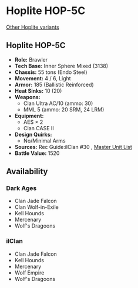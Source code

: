 # Hoplite HOP-5C 

[Other Hoplite variants](../hoplite.md) 

## Hoplite HOP-5C 

- **Role:** Brawler 
- **Tech Base:** Inner Sphere Mixed (3138) 
- **Chassis:** 55 tons (Endo Steel) 
- **Movement:** 4 / 6, Light 
- **Armor:** 185 (Ballistic Reinforced) 
- **Heat Sinks:** 10 (20) 
- **Weapons:** 
  - Clan Ultra AC/10 (ammo: 30) 
  - MML 5 (ammo: 20 SRM, 24 LRM) 
- **Equipment:** 
  - AES × 2 
  - Clan CASE II 
- **Design Quirks:** 
  - No/Minimal Arms 
- **Sources:** Rec Guide:ilClan #30 , [Master Unit List](http://masterunitlist.info/Unit/Details/9431) 
- **Battle Value:** 1520 

## Availability 

### Dark Ages 

- Clan Jade Falcon 
- Clan Wolf-in-Exile 
- Kell Hounds 
- Mercenary 
- Wolf's Dragoons 

### ilClan 

- Clan Jade Falcon 
- Kell Hounds 
- Mercenary 
- Wolf Empire 
- Wolf's Dragoons 

